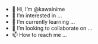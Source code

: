 - 👋 Hi, I’m @kawainime
- 👀 I’m interested in ...
- 🌱 I’m currently learning ...
- 💞️ I’m looking to collaborate on ...
- 📫 How to reach me ...

<!---
kawainime/kawainime is a ✨ special ✨ repository because its `README.md` (this file) appears on your GitHub profile.
You can click the Preview link to take a look at your changes.
--->
